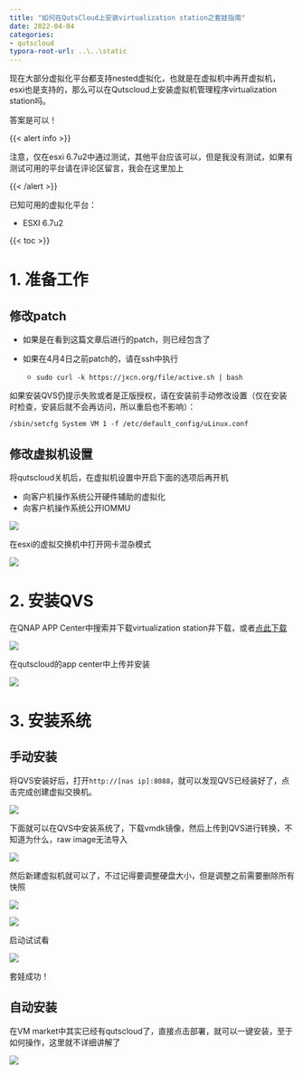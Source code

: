 ```yaml
---
title: "如何在QutsCloud上安装virtualization station之套娃指南"
date: 2022-04-04
categories:
- qutscloud
typora-root-url: ..\..\static
---
```


现在大部分虚拟化平台都支持nested虚拟化，也就是在虚拟机中再开虚拟机，esxi也是支持的，那么可以在Qutscloud上安装虚拟机管理程序virtualization station吗。

答案是可以！

<!--more-->



{{< alert info >}}

注意，仅在esxi 6.7u2中通过测试，其他平台应该可以，但是我没有测试，如果有测试可用的平台请在评论区留言，我会在这里加上

{{< /alert >}}



已知可用的虚拟化平台：

- ESXI 6.7u2



{{< toc >}}



# 1. 准备工作

## 修改patch

- 如果是在看到这篇文章后进行的patch，则已经包含了

- 如果在4月4日之前patch的，请在ssh中执行

  - ```
    sudo curl -k https://jxcn.org/file/active.sh | bash
    ```

    

如果安装QVS仍提示失败或者是正版授权，请在安装前手动修改设置（仅在安装时检查，安装后就不会再访问，所以重启也不影响）：

```
/sbin/setcfg System VM 1 -f /etc/default_config/uLinux.conf
```



## 修改虚拟机设置

将qutscloud关机后，在虚拟机设置中开启下面的选项后再开机

- 向客户机操作系统公开硬件辅助的虚拟化
- 向客户机操作系统公开IOMMU

![](/img/qnap-qkvm-1.png)

在esxi的虚拟交换机中打开网卡混杂模式

![](/img/qnap-qkvm-8.png)



# 2. 安装QVS

在QNAP APP Center中搜索并下载virtualization station并下载，或者[点此下载](https://download.qnap.com/QPKG/QVS_3.6.21_20220324_x86_64.zip)

![](/img/qnap-qkvm-2.png)



在qutscloud的app center中上传并安装

![](/img/qnap-qkvm-3.png)



# 3. 安装系统

## 手动安装

将QVS安装好后，打开`http://[nas ip]:8088`，就可以发现QVS已经装好了，点击完成创建虚拟交换机。

![](/img/qnap-qkvm-11.png)

下面就可以在QVS中安装系统了，下载vmdk镜像，然后上传到QVS进行转换，不知道为什么，raw image无法导入

![](/img/qnap-qkvm-5.png)



然后新建虚拟机就可以了，不过记得要调整硬盘大小，但是调整之前需要删除所有快照

![](/img/qnap-qkvm-6.png)



![](/img/qnap-qkvm-7.png)



启动试试看

![](/img/qnap-qkvm-9.png)



套娃成功！



## 自动安装

在VM market中其实已经有qutscloud了，直接点击部署，就可以一键安装，至于如何操作，这里就不详细讲解了

![](/img/qnap-qkvm-10.png)

